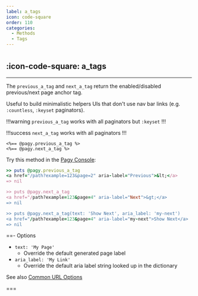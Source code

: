 ```yaml
---
label: a_tags
icon: code-square
order: 110
categories:
  - Methods
  - Tags
---
```


#

## :icon-code-square: a_tags

---

The `previous_a_tag` and `next_a_tag` return the enabled/disabled previous/next page anchor tag.

Useful to build minimalistic helpers UIs that don't use nav bar links (e.g. `:countless`, `:keyset` paginators).

!!!warning `previous_a_tag` works with all paginators but `:keyset`
!!!

!!!success `next_a_tag` works with all paginators
!!!

```erb
<%== @pagy.previous_a_tag %>
<%== @pagy.next_a_tag %>
```

Try this method in the [Pagy Console](../../sandbox/console.md):

```ruby
>> puts @pagy.previous_a_tag
<a href="/path?example=123&page=2" aria-label="Previous">&lt;</a>
=> nil

>> puts @pagy.next_a_tag
<a href="/path?example=123&page=4" aria-label="Next">&gt;</a>
=> nil

>> puts @pagy.next_a_tag(text: 'Show Next', aria_label: 'my-next')
<a href="/path?example=123&page=4" aria-label="my-next">Show Next</a>
=> nil
```

==- Options

- `text: 'My Page'`
  - Override the default generated page label
- `aria_label: 'My Link'`
  - Override the default aria label string looked up in the dictionary

See also [Common URL Options](../paginators.md#common-url-options)

===
